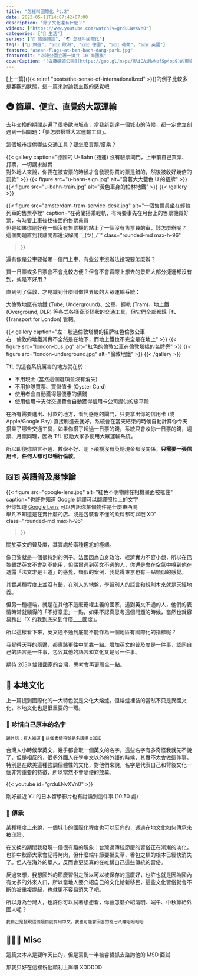 ```yaml
---
title: "怎樣叫國際化 Pt.2"
date: 2023-05-11T14:07:42+07:00
description: "除了文化還有什麼？"
videos: ["https://www.youtube.com/watch?v=grduLNvXVn0"]
categories: ["🍫 生活"]
series: ["🗿 旅遊雜談", "🌏 怎樣叫國際化"]
tags: ["🧳 旅遊", "🇪🇺 歐洲", "🇩🇪 德國", "🇳🇱 荷蘭", "🇬🇧 英國"]
feature: "asean-flags-at-ben-bach-dang-park.jpg"
featureAlt: "河邊公園立著一排共 10 面國旗"
coverCaption: "[白藤碼頭公園](https://goo.gl/maps/MAiCAiMwNpfSp4op9)的東協國旗，你認得出幾個國家呢"
---
```


[上一篇]({{< relref "posts/the-sense-of-internationalized" >}})的例子比較多是客觀的狀態，這一篇來討論我主觀的感覺吧

## 🚇 簡單、便宜、直覺的大眾運輸

去年交換的期間走遍了很多歐洲城市，當我新到達一個城市的時候，都一定會立刻遇到一個問題：「要怎麼搭乘大眾運輸工具」。

這個城市提供哪些交通工具？要怎麼買票/搭乘？

{{< gallery caption="德國的 U-Bahn (捷運) 沒有驗票閘門，上車前自己買票、打票，一切講求誠實<br/>對外地人來說，你要在被查票的時候才會發現你買的票是錯的，然後被收好幾倍的罰款" >}}
    {{< figure src="u-bahn-sign.jpg" alt="寫著大大藍色 U 的招牌" >}}
    {{< figure src="u-bahn-train.jpg" alt="黃色車身的柏林地鐵" >}}
{{< /gallery >}}

{{< figure
    src="amsterdam-tram-service-desk.jpg"
    alt="一個售票員坐在輕軌列車的售票亭裡"
    caption="在荷蘭搭乘輕軌，有時要事先在月台上的售票機買好票，有時要上車後找後面的售票員買<br/>但是如果你剛好在一個沒有售票機的站上了一個沒有售票員的車，該怎麼辦呢？<br/>這個問題直到我離開都還沒解開 ¯\_(ツ)_/¯"
    class="rounded-md max-h-96"
>}}

還有像是公車要從哪一個門上車，有些公車沒辦法投現要怎麼辦？

買一日票或多日票會不會比較方便？但會不會實際上想去的景點大部分捷運都沒有到，或是不好用？

直到到了倫敦，才見識到什麼叫做世界級的大眾運輸系統：

大倫敦地區有地鐵 (Tube, Underground)、公車、輕軌 (Tram)、地上鐵 (Overground, DLR) 等各式各樣奇形怪狀的交通工具，但它們全部都歸 TfL (Transport for London) 管轄。

{{< gallery caption="左：駛過倫敦塔橋的招牌紅色倫敦公車<br/>右：倫敦的地鐵其實不全然是在地下，而地上鐵也不完全是在地上" >}}
    {{< figure src="london-bus.jpg" alt="紅色的倫敦公車在倫敦塔橋的名牌旁" >}}
    {{< figure src="london-underground.jpg" alt="倫敦地鐵" >}}
{{< /gallery >}}

TfL 的這套系統厲害的地方就在於：

- 不用現金 (當然這個選項並沒有消失)
- 不用排隊買票、買儲值卡 (Oyster Card)
- 使用者會自動獲得最優惠的價錢
- 使用信用卡支付交通費會自動獲得信用卡公司提供的旅平險

在所有需要進出、付款的地方，看到感應的閘門，只要拿出你的信用卡 (或 Apple/Google Pay) 直接刷進去就好。系統會在當天結束的時候自動計算你今天搭乘了哪些交通工具，如果你搭了超過一日票的錢，系統只會收你一日票的錢，週票、月票同理，因為 TfL 鼓勵大家多使用大眾運輸系統。

所以即便你語言不通、數學不好、剛下飛機沒有英鎊現金都沒關係，**只需要一張信用卡，任何人都可以暢行倫敦**。

## 🇬🇧 英語普及度悖論

{{< figure
    src="google-lens.jpg"
    alt="紅色不明物體在相機畫面被框住"
    caption="也許你知道 Google 翻譯可以翻譯照片上的文字<br/>但你知道 [Google Lens](https://lens.google/) 可以告訴你某個物件是什麼東西嗎<br/>舉凡不知道是在賣什麼的店、或是包裝看不懂的飲料都可以哦 XD"
    class="rounded-md max-h-96"
>}}

關於英文的普及度，其實處於兩種尷尬的極端。

像巴黎就是一個很特別的例子。法國因為自身政治、經濟實力不容小覷，所以在巴黎雖然英文不會到不能用，但偶爾遇到英文不通的人，你還是會在空氣中嗅到他在透露「法文才是王道」的感覺，類似的案例，我覺得東京也有一點類似的感覺。

其實某種程度上並沒有錯，在別人的地盤，學習別人的語言和規則本來就是天經地義。

但另一種極端，就是在其他~~不這麼霸權主義~~的國家，遇到英文不通的人，他們的表情時常就顯得的「不好意思」一點，如果不認真思考這個問題的時候，當然也就容易跑出「X 的我到底來到什麼____國度」。

所以這樣看下來，英文通不通到底能不能作為一個地區有國際化的指標呢？

我覺得天秤的兩邊，都應該更往中間靠一點。增加英文的普及度是一件事，認同自己的語言是一件事，包容其他的語言和文化又是另一件事。

期待 2030 雙語國家的台灣，思考會再更周全一點。

## 🧧 本地文化

上一篇提到國際化的一大特色就是文化大熔爐。但熔爐裡裝的當然不只是異國文化，本地文化也是很重要的一環。

### 📛 珍惜自己原本的名字

<small>題外話：有人知道 📛 這個表情符號是名牌嗎 xDDD</small>

台灣人小時候學英文，幾乎都會取一個英文的名字，這些名字有多奇怪我就先不說了，但是相反的，很多外國人在學中文以外的外語的時候，其實不太會做這件事。特別是在歐美這種強調個體性的文化，對他們來說，名字是代表自己和背後文化一個非常重要的特徵，所以當然不會隨便的放棄。

{{< youtube id="grduLNvXVn0" >}}
<figcaption class="text-center">剛好最近 YJ 的日本留學影片也有討論到這件事 (10:50 處)</figcaption>

### 🎑 傳承

某種程度上來說，一個城市的國際化程度也可以反向的，透過在地文化如何傳承來被印證。

在交換的期間我發現一個很有趣的現象：台灣過傳統節慶的習俗正在漸漸的淡化，也許中秋節大家會記得烤肉，但什麼端午節要掛艾草、香包之類的根本已經快消失了。但人在海外的華人，反而會更認真的在維繫自己這些傳統的習俗。

反過來想，我想國外的節慶習俗之所以可以被保存的這麼好，也許也就是因為國內有太多的外來人口，所以當地人要介紹自己的文化給新移民，這些文化習俗就會不斷的被重複提起，也就更不容易消失了吧。

所以身為台灣人，也許你可以試著想想看，你會怎麼介紹清明、端午、中秋節給外國人呢？

<small>我自己是發現這個題目就算用中文，我也可能會回答的亂七八糟哈哈哈哈</small>

## 🧑🏻‍⚕️ Misc

這篇文本來是要昨天出的，但是寫到一半被睿哲抓去諮詢他的 MSD 面試

那我只好在這裡祝他順利上岸囉 XDDDDD

